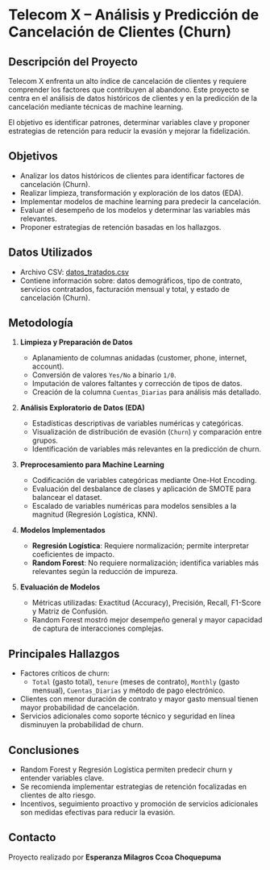# Telecom X – Análisis y Predicción de Cancelación de Clientes (Churn)

## Descripción del Proyecto
Telecom X enfrenta un alto índice de cancelación de clientes y requiere comprender los factores que contribuyen al abandono. Este proyecto se centra en el análisis de datos históricos de clientes y en la predicción de la cancelación mediante técnicas de machine learning.  

El objetivo es identificar patrones, determinar variables clave y proponer estrategias de retención para reducir la evasión y mejorar la fidelización.

## Objetivos
- Analizar los datos históricos de clientes para identificar factores de cancelación (Churn).
- Realizar limpieza, transformación y exploración de los datos (EDA).
- Implementar modelos de machine learning para predecir la cancelación.
- Evaluar el desempeño de los modelos y determinar las variables más relevantes.
- Proponer estrategias de retención basadas en los hallazgos.

## Datos Utilizados
- Archivo CSV: [datos_tratados.csv](https://github.com/Hope2806/TelecomX_parte2/blob/40e29fbfd5fd3a7ee63abb8ffae9d1f687c45828/datos_tratados.csv)
- Contiene información sobre: datos demográficos, tipo de contrato, servicios contratados, facturación mensual y total, y estado de cancelación (Churn).

## Metodología
1. **Limpieza y Preparación de Datos**
   - Aplanamiento de columnas anidadas (customer, phone, internet, account).
   - Conversión de valores `Yes/No` a binario `1/0`.
   - Imputación de valores faltantes y corrección de tipos de datos.
   - Creación de la columna `Cuentas_Diarias` para análisis más detallado.

2. **Análisis Exploratorio de Datos (EDA)**
   - Estadísticas descriptivas de variables numéricas y categóricas.
   - Visualización de distribución de evasión (`Churn`) y comparación entre grupos.
   - Identificación de variables más relevantes en la predicción de churn.

3. **Preprocesamiento para Machine Learning**
   - Codificación de variables categóricas mediante One-Hot Encoding.
   - Evaluación del desbalance de clases y aplicación de SMOTE para balancear el dataset.
   - Escalado de variables numéricas para modelos sensibles a la magnitud (Regresión Logística, KNN).

4. **Modelos Implementados**
   - **Regresión Logística**: Requiere normalización; permite interpretar coeficientes de impacto.
   - **Random Forest**: No requiere normalización; identifica variables más relevantes según la reducción de impureza.

5. **Evaluación de Modelos**
   - Métricas utilizadas: Exactitud (Accuracy), Precisión, Recall, F1-Score y Matriz de Confusión.
   - Random Forest mostró mejor desempeño general y mayor capacidad de captura de interacciones complejas.

## Principales Hallazgos
- Factores críticos de churn:
  - `Total` (gasto total), `tenure` (meses de contrato), `Monthly` (gasto mensual), `Cuentas_Diarias` y método de pago electrónico.
- Clientes con menor duración de contrato y mayor gasto mensual tienen mayor probabilidad de cancelación.
- Servicios adicionales como soporte técnico y seguridad en línea disminuyen la probabilidad de churn.

## Conclusiones
- Random Forest y Regresión Logística permiten predecir churn y entender variables clave.
- Se recomienda implementar estrategias de retención focalizadas en clientes de alto riesgo.
- Incentivos, seguimiento proactivo y promoción de servicios adicionales son medidas efectivas para reducir la evasión.

## Contacto
Proyecto realizado por **Esperanza Milagros Ccoa Choquepuma**  



